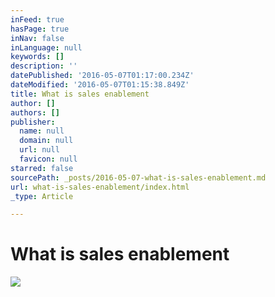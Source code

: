 ```yaml
---
inFeed: true
hasPage: true
inNav: false
inLanguage: null
keywords: []
description: ''
datePublished: '2016-05-07T01:17:00.234Z'
dateModified: '2016-05-07T01:15:38.849Z'
title: What is sales enablement
author: []
authors: []
publisher:
  name: null
  domain: null
  url: null
  favicon: null
starred: false
sourcePath: _posts/2016-05-07-what-is-sales-enablement.md
url: what-is-sales-enablement/index.html
_type: Article

---
```

# What is sales enablement
![](https://the-grid-user-content.s3-us-west-2.amazonaws.com/4776760c-be95-473d-8b24-5bfb3a779df0.jpg)